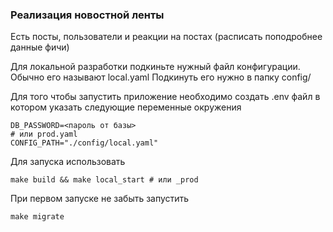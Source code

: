 ### Реализация новостной ленты

Есть посты, пользователи и реакции на постах (расписать поподробнее данные фичи)

Для локальной разработки подкиньте нужный файл конфигурации. Обычно его называют local.yaml
Подкинуть его нужно в папку config/

Для того чтобы запустить приложение необходимо создать .env файл в котором указать следующие переменные окружения

```
DB_PASSWORD=<пароль от базы>
# или prod.yaml
CONFIG_PATH="./config/local.yaml"
```

Для запуска использовать

```
make build && make local_start # или _prod
```

При первом запуске не забыть запустить

```
make migrate
```
